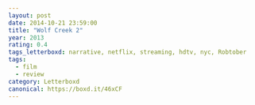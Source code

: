 ```yaml
---
layout: post 
date: 2014-10-21 23:59:00
title: "Wolf Creek 2"
year: 2013
rating: 0.4
tags_letterboxd: narrative, netflix, streaming, hdtv, nyc, Robtober
tags:
  - film
  - review
category: Letterboxd
canonical: https://boxd.it/46xCF
---
```

